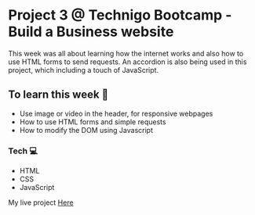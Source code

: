 # Project 3 @ Technigo Bootcamp - Build a Business website


This week was all about learning how the internet works and also how to use HTML forms to send requests. An accordion is also being used in this project, which including a touch of JavaScript.  

## To learn this week 🧠

- Use image or video in the header, for responsive webpages
- How to use HTML forms and simple requests
- How to modify the DOM using Javascript

### Tech  💻

- HTML
- CSS 
- JavaScript 

My live project [Here](https://dogbuddy-by-nasim.netlify.com/)
